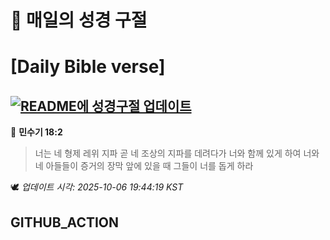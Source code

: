 # 🙏 매일의 성경 구절
# [Daily Bible verse]
## [![README에 성경구절 업데이트](https://github.com/DONGSUKA/first_test/actions/workflows/update-readme-bible.yml/badge.svg)](https://github.com/DONGSUKA/first_test/actions/workflows/update-readme-bible.yml)
<!-- START_BIBLE_VERSE -->
📖 **민수기 18:2**
> 너는 네 형제 레위 지파 곧 네 조상의 지파를 데려다가 너와 함께 있게 하여 너와 네 아들들이 증거의 장막 앞에 있을 때 그들이 너를 돕게 하라

🕊️ _업데이트 시각: 2025-10-06 19:44:19 KST_
  <!-- END_BIBLE_VERSE -->
## GITHUB_ACTION
